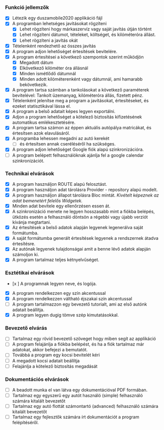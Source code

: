### Funkció jellemzők

- [x] Létezik egy duszamobile2020 applikáció fájl
- [x] A programban lehetséges javításokat rögzíteni
  - [x] Lehet rögzíteni hogy márkaszervíz vagy saját javítás útján történt
  - [x] Lehet rögzíteni dátumot, tételeket, költséget, és kilóméteróra állást.
  - [x] Lehet rögzíteni a javítás okát
- [x] Tételenként rendezhető az összes javítás
- [x] A program adjon lehetőséget értesítések bevitelére.
- [x] A program értesítései a következő szempontok szerint működjön
  - [x] Megadott dátum
  - [x] Elkövetkező kilóméter óra állásnál
  - [x] Minden ismétlődő dátumnál
  - [x] Minden adott kilóméterenként vagy dátumnál, ami hamarabb bekövetkezik.
- [x] A program tartsa számban a tankolásokat a következő paraméterek bevitelével: Tankolt üzemanyag, kilóméteróra állás, fizetett pénz.
- [x] Tételenként jelenítse meg a program a javításokat, értesítéseket, és ezeket statisztikával lássa el.
- [x] A program a belső adatait képes legyen exportálni.
- [x] Adjon a program lehetőséget a kötelező biztosítás kifizetésének automatikus emlékesztetésére.
- [x] A program tartsa számon az éppen aktuális autópálya matricákat, és értesítsen azok elavulásáról.
- [x] A programba lehessen megadni az autó kerekét
  - [ ] és értesítsen annak cseréléséről ha szükséges.
- [x] A program adjon lehetőséget Google fiók alapú szinkronizációra.
- [ ] A program belépett felhasználóknak ajánlja fel a google calendar szinkronizációt.

### Technikai elvárások

- [x] A program használjon ROUTE alapú felosztást.
- [x] A program használjon adat tárolásra Provider - repository alapú modelt.
- [x] A program használjon állapot tárolásra Bloc mintát. _Kivételt képeznek az adat bemenetért felelős Widgetek._
- [x] Minden adat bevitele egy ellenőrzésen essen át.
- [x] A szinkronizáció menete ne legyen hosszasabb mint a fiókba belépés, ütközés esetén a felhasználó döntsön a régebbi vagy újabb verziót kívánja megtartani.
- [x] Az értesítések a belső adatok alapján legyenek legenerálva saját formátumba.
- [x] A saját formátumba generált értesítések legyenek a rendszernek átadva értesítésre.
- [x] Az autónak legyenek tulajdonságai amit a benne lévő adatok alapján számoljon ki.
- [x] A program tartalmaz teljes kétnyelvűséget.

### Esztétikai elvárások

- [x ] A programnak legyen neve, és logója.
- [x] A program rendelkezzen egy szín akcentussal
- [x] A program rendelkezzen váltható éjszakai szín akcentussal
- [ ] A program tartalmazzon egy bevezető tutorialt, ami az első autónk adatait beállítja.
- [x] A program legyen dugig tömve szép kimutatásokkal.

### Bevezető elvárás

- [ ] Tartalmaz egy rövid bevezető szöveget hogy miben segít az applikáció
- [ ] A program felajánlja a fiókba belépést, és ha a fiók tartalmaz már adatokat, akkor befejezi a bemutatót.
- [ ] Továbbá a program egy kocsi bevitelét kéri
- [ ] A megadott kocsi adatait beállítja
- [ ] Felajánlja a kötelező biztosítás megadását

### Dokumentációs elvárások

- [ ] A beadott munka el van látva egy dokumentációval PDF formában.
- [ ] Tartalmaz egy egyszerű egy autót használó (simple) felhasználó számára kitalált bevezetőt
- [ ] Tartalmaz egy autó flottát számontartó (advanced) felhasználó számára kitalált bevezetőt
- [ ] Tartalmaz egy fejlesztők számára írt dokumentációt a program felépítéséről.
